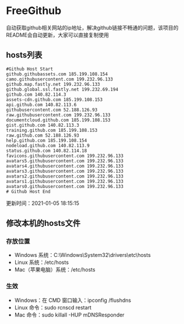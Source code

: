 # FreeGithub
自动获取github相关网站的ip地址，解决github链接不畅通的问题，该项目的README会自动更新，大家可以直接复制使用

## hosts列表
```base
#Github Host Start
github.githubassets.com 185.199.108.154
camo.githubusercontent.com 199.232.96.133
github.map.fastly.net 199.232.96.133
github.global.ssl.fastly.net 199.232.69.194
github.com 140.82.114.3
assets-cdn.github.com 185.199.108.153
api.github.com 140.82.113.6
githubusercontent.com 52.188.126.93
raw.githubusercontent.com 199.232.96.133
documentcloud.github.com 185.199.108.153
gist.github.com 140.82.113.3
training.github.com 185.199.108.153
raw.github.com 52.188.126.93
help.github.com 185.199.108.154
nodeload.github.com 140.82.113.9
status.github.com 140.82.114.18
favicons.githubusercontent.com 199.232.96.133
avatars5.githubusercontent.com 199.232.96.133
avatars4.githubusercontent.com 199.232.96.133
avatars3.githubusercontent.com 199.232.96.133
avatars2.githubusercontent.com 199.232.96.133
avatars1.githubusercontent.com 199.232.96.133
avatars0.githubusercontent.com 199.232.96.133
# Github Host End
```

更新时间：2021-01-05 18:15:15

## 修改本机的hosts文件
### 存放位置
* Windows 系统：C:\Windows\System32\drivers\etc\hosts
* Linux 系统：/etc/hosts
* Mac（苹果电脑）系统：/etc/hosts

### 生效
* Windows：在 CMD 窗口输入：ipconfig /flushdns
* Linux 命令：sudo rcnscd restart
* Mac 命令：sudo killall -HUP mDNSResponder